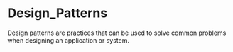 # Design_Patterns
Design patterns are practices that can be used to solve common problems when designing an application or system.
